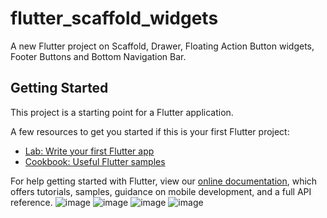 # flutter_scaffold_widgets

A new Flutter project on Scaffold, Drawer, Floating Action Button widgets, Footer Buttons and Bottom Navigation Bar.

## Getting Started

This project is a starting point for a Flutter application.

A few resources to get you started if this is your first Flutter project:

- [Lab: Write your first Flutter app](https://flutter.dev/docs/get-started/codelab)
- [Cookbook: Useful Flutter samples](https://flutter.dev/docs/cookbook)

For help getting started with Flutter, view our
[online documentation](https://flutter.dev/docs), which offers tutorials,
samples, guidance on mobile development, and a full API reference.
![image](https://user-images.githubusercontent.com/26149033/129906278-d8194bdd-4db7-4885-adc8-f34de104300c.png)
![image](https://user-images.githubusercontent.com/26149033/129906840-8f3ae294-fe2f-4de9-87df-499ff107b182.png)
![image](https://user-images.githubusercontent.com/26149033/129908855-7f3194d2-0a5b-4e79-bac1-250b48ef15e8.png)
![image](https://user-images.githubusercontent.com/26149033/129913410-32d44e9c-5dd2-4e5f-9c2b-bf25b9488e06.png)



